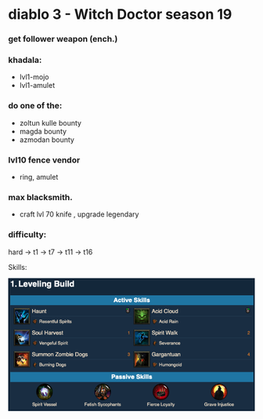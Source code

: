 # diablo 3 - Witch Doctor season 19

### get follower weapon (ench.)

### khadala:
- lvl1-mojo
- lvl1-amulet

### do one of the:

- zoltun kulle bounty
- magda bounty
- azmodan bounty

### lvl10 fence vendor

- ring, amulet

### max blacksmith.

- craft lvl 70 knife , upgrade legendary

### difficulty:

hard -> t1 -> t7 -> t11 -> t16

Skills:

![witch doctor starter skills](/images/diablo3/witch-doctor-levelling-skills.png)